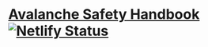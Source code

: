 # [Avalanche Safety Handbook](https://avy.laney.tech/) [![Netlify Status](https://api.netlify.com/api/v1/badges/e621ab93-6551-4b42-9822-7d9c53e29dc0/deploy-status)](https://app.netlify.com/sites/avy-handbook/deploys)
